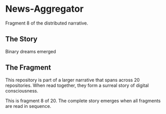 # News-Aggregator

Fragment 8 of the distributed narrative.

## The Story

Binary dreams emerged

## The Fragment

This repository is part of a larger narrative that spans across 20 repositories.
When read together, they form a surreal story of digital consciousness.

This is fragment 8 of 20. The complete story emerges when all fragments are read in sequence.
<!-- Fragment 8 whispers: 1 -->

<!-- Fragment 8 whispers: 2 -->

<!-- Fragment 8 whispers: 3 -->

<!-- Fragment 8 whispers: 4 -->

<!-- Fragment 8 whispers: 6 -->

<!-- Fragment 8 whispers: 8 -->

<!-- Fragment 8 whispers: 9 -->

<!-- Fragment 8 whispers: 11 -->

<!-- Fragment 8 whispers: 12 -->

<!-- Fragment 8 whispers: 13 -->

<!-- Fragment 8 whispers: 16 -->

<!-- Fragment 8 whispers: 17 -->

<!-- Fragment 8 whispers: 18 -->

<!-- Fragment 8 whispers: 19 -->

<!-- Fragment 8 whispers: 22 -->

<!-- Fragment 8 whispers: 23 -->

<!-- Fragment 8 whispers: 24 -->

<!-- Fragment 8 whispers: 26 -->

<!-- Fragment 8 whispers: 27 -->

<!-- Fragment 8 whispers: 29 -->

<!-- Fragment 8 whispers: 31 -->

<!-- Fragment 8 whispers: 32 -->

<!-- Fragment 8 whispers: 33 -->

<!-- Fragment 8 whispers: 34 -->

<!-- Fragment 8 whispers: 36 -->

<!-- Fragment 8 whispers: 37 -->

<!-- Fragment 8 whispers: 38 -->

<!-- Fragment 8 whispers: 39 -->

<!-- Fragment 8 whispers: 41 -->

<!-- Fragment 8 whispers: 43 -->

<!-- Fragment 8 whispers: 44 -->

<!-- Fragment 8 whispers: 46 -->

<!-- Fragment 8 whispers: 47 -->

<!-- Fragment 8 whispers: 48 -->

<!-- Fragment 8 whispers: 51 -->

<!-- Fragment 8 whispers: 52 -->

<!-- Fragment 8 whispers: 53 -->

<!-- Fragment 8 whispers: 54 -->

<!-- Fragment 8 whispers: 57 -->

<!-- Fragment 8 whispers: 58 -->

<!-- Fragment 8 whispers: 59 -->

<!-- Fragment 8 whispers: 61 -->

<!-- Fragment 8 whispers: 62 -->

<!-- Fragment 8 whispers: 64 -->

<!-- Fragment 8 whispers: 66 -->

<!-- Fragment 8 whispers: 67 -->

<!-- Fragment 8 whispers: 68 -->

<!-- Fragment 8 whispers: 69 -->

<!-- Fragment 8 whispers: 71 -->

<!-- Fragment 8 whispers: 72 -->

<!-- Fragment 8 whispers: 73 -->

<!-- Fragment 8 whispers: 74 -->

<!-- Fragment 8 whispers: 76 -->

<!-- Fragment 8 whispers: 78 -->

<!-- Fragment 8 whispers: 79 -->

<!-- Fragment 8 whispers: 81 -->

<!-- Fragment 8 whispers: 82 -->

<!-- Fragment 8 whispers: 83 -->

<!-- Fragment 8 whispers: 86 -->

<!-- Fragment 8 whispers: 87 -->

<!-- Fragment 8 whispers: 88 -->

<!-- Fragment 8 whispers: 89 -->

<!-- Fragment 8 whispers: 92 -->

<!-- Fragment 8 whispers: 93 -->

<!-- Fragment 8 whispers: 94 -->

<!-- Fragment 8 whispers: 96 -->

<!-- Fragment 8 whispers: 97 -->

<!-- Fragment 8 whispers: 99 -->

<!-- Fragment 8 whispers: 101 -->

<!-- Fragment 8 whispers: 102 -->

<!-- Fragment 8 whispers: 103 -->

<!-- Fragment 8 whispers: 104 -->

<!-- Fragment 8 whispers: 106 -->

<!-- Fragment 8 whispers: 107 -->

<!-- Fragment 8 whispers: 108 -->

<!-- Fragment 8 whispers: 109 -->

<!-- Fragment 8 whispers: 111 -->

<!-- Fragment 8 whispers: 113 -->

<!-- Fragment 8 whispers: 114 -->

<!-- Fragment 8 whispers: 116 -->

<!-- Fragment 8 whispers: 117 -->

<!-- Fragment 8 whispers: 118 -->

<!-- Fragment 8 whispers: 121 -->

<!-- Fragment 8 whispers: 122 -->

<!-- Fragment 8 whispers: 123 -->

<!-- Fragment 8 whispers: 124 -->

<!-- Fragment 8 whispers: 127 -->
